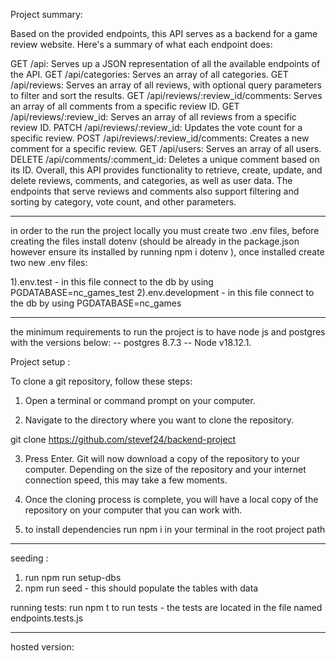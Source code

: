 Project summary:

Based on the provided endpoints, this API serves as a backend for a game review website. Here's a summary of what each endpoint does:

GET /api: Serves up a JSON representation of all the available endpoints of the API.
GET /api/categories: Serves an array of all categories.
GET /api/reviews: Serves an array of all reviews, with optional query parameters to filter and sort the results.
GET /api/reviews/:review_id/comments: Serves an array of all comments from a specific review ID.
GET /api/reviews/:review_id: Serves an array of all reviews from a specific review ID.
PATCH /api/reviews/:review_id: Updates the vote count for a specific review.
POST /api/reviews/:review_id/comments: Creates a new comment for a specific review.
GET /api/users: Serves an array of all users.
DELETE /api/comments/:comment_id: Deletes a unique comment based on its ID.
Overall, this API provides functionality to retrieve, create, update, and delete reviews, comments, and categories, as well as user data. The endpoints that serve reviews and comments also support filtering and sorting by category, vote count, and other parameters.

---

in order to the run the project locally you must create two .env files, before creating the files install dotenv (should be already in the package.json however ensure its installed by running npm i dotenv ), once installed create two new .env files:

1).env.test - in this file connect to the db by using PGDATABASE=nc_games_test
2).env.development - in this file connect to the db by using PGDATABASE=nc_games

---

the minimum requirements to run the project is to have node js and postgres with the versions below:
-- postgres 8.7.3
-- Node v18.12.1.

Project setup :

To clone a git repository, follow these steps:

1. Open a terminal or command prompt on your computer.

2. Navigate to the directory where you want to clone the repository.

git clone https://github.com/stevef24/backend-project

3. Press Enter. Git will now download a copy of the repository to your computer. Depending on the size of the repository and your internet connection speed, this may take a few moments.

4. Once the cloning process is complete, you will have a local copy of the repository on your computer that you can work with.

5. to install dependencies run npm i in your terminal in the root project path

---

seeding :

1. run npm run setup-dbs
2. npm run seed - this should populate the tables with data

running tests:
run npm t to run tests - the tests are located in the file named endpoints.tests.js

---

hosted version:
